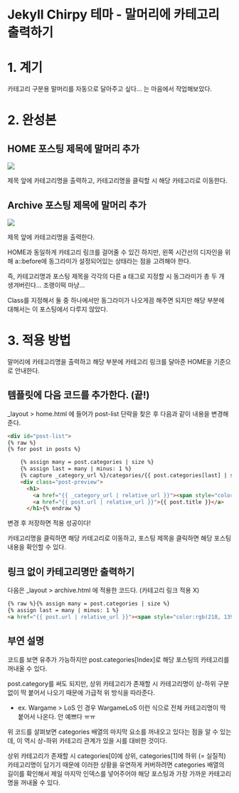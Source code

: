 # Jekyll Chirpy 테마 - 말머리에 카테고리 출력하기

# 1. 계기

카테고리 구분용 말머리를 자동으로 달아주고 싶다... 는 마음에서 작업해보았다.


# 2. 완성본

## HOME 포스팅 제목에 말머리 추가
<img src="https://user-images.githubusercontent.com/98504939/153746948-4083b38c-0225-48cb-a710-287f12dd84ed.png">

제목 앞에 카테고리명을 출력하고, 카테고리명을 클릭할 시 해당 카테고리로 이동한다.

## Archive 포스팅 제목에 말머리 추가
<img src="https://user-images.githubusercontent.com/98504939/153747051-13ae919a-fdc8-441a-8956-dffdcac997b1.png">

제목 앞에 카테고리명을 출력한다.

HOME과 동일하게 카테고리 링크를 걸어줄 수 있긴 하지만, 왼쪽 시간선의 디자인을 위해 a::before에 동그라미가 설정되어있는 상태라는 점을 고려해야 한다.

즉, 카테고리명과 포스팅 제목을 각각의 다른 a 태그로 지정할 시 동그라미가 총 두 개 생겨버린다... 조랭이떡 마냥...

Class를 지정해서 둘 중 하나에서만 동그라미가 나오게끔 해주면 되지만 해당 부분에 대해서는 이 포스팅에서 다루지 않았다.


# 3. 적용 방법

말머리에 카테고리명을 출력하고 해당 부분에 카테고리 링크를 달아준 HOME을 기준으로 안내한다.

## 템플릿에 다음 코드를 추가한다. (끝!)

_layout > home.html 에 들어가 post-list 단락을 찾은 후 다음과 같이 내용을 변경해준다.

```html
<div id="post-list">
{% raw %}
{% for post in posts %}

    {% assign many = post.categories | size %}
    {% assign last = many | minus: 1 %}
    {% capture _category_url %}/categories/{{ post.categories[last] | slugify | url_encode }}/{% endcapture %}
    <div class="post-preview">
      <h1>
        <a href="{{ _category_url | relative_url }}"><span style="color:rgb(218, 139, 139);">{{ post.categories[last] }} › </span></a>
        <a href="{{ post.url | relative_url }}">{{ post.title }}</a>
      </h1>{% endraw %}
```

변경 후 저장하면 적용 성공이다!

카테고리명을 클릭하면 해당 카테고리로 이동하고, 포스팅 제목을 클릭하면 해당 포스팅 내용을 확인할 수 있다.

## 링크 없이 카테고리명만 출력하기

다음은 _layout > archive.html 에 적용한 코드다. (카테고리 링크 적용 X)

```html
{% raw %}{% assign many = post.categories | size %}
{% assign last = many | minus: 1 %}
<a href="{{ post.url | relative_url }}"><span style="color:rgb(218, 139, 139);">{{ post.categories[last] }} › </span>{{ post.title }}</a>{% endraw %}
```


## 부연 설명

코드를 보면 유추가 가능하지만 post.categories[Index]로 해당 포스팅의 카테고리를 꺼내올 수 있다.

post.category를 써도 되지만, 상위 카테고리가 존재할 시 카테고리명이 상-하위 구분없이 딱 붙어서 나오기 때문에 가급적 위 방식을 따라준다.

- ex. Wargame > LoS 인 경우 WargameLoS 이런 식으로 전체 카테고리명이 딱 붙어서 나온다. 안 예쁘다 ㅠㅠ

위 코드를 살펴보면 categories 배열의 마지막 요소를 꺼내오고 있다는 점을 알 수 있는데, 이 역시 상-하위 카테고리 관계가 있을 시를 대비한 것이다.

상위 카테고리가 존재할 시 categories[0]에 상위, categories[1]에 하위 (= 실질적) 카테고리명이 담기기 때문에 이러한 상황을 유연하게 커버하려면 categories 배열의 길이를 확인해서 제일 마지막 인덱스를 넣어주어야 해당 포스팅과 가장 가까운 카테고리명을 꺼내올 수 있다.
